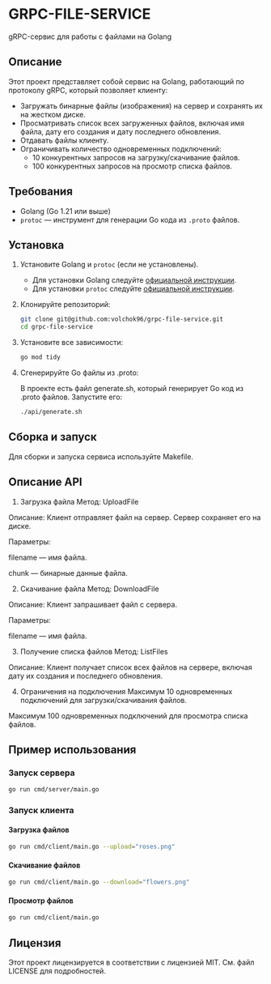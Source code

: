 # GRPC-FILE-SERVICE

gRPC-сервис для работы с файлами на Golang

## Описание
Этот проект представляет собой сервис на Golang, работающий по протоколу gRPC, который позволяет клиенту:
- Загружать бинарные файлы (изображения) на сервер и сохранять их на жестком диске.
- Просматривать список всех загруженных файлов, включая имя файла, дату его создания и дату последнего обновления.
- Отдавать файлы клиенту.
- Ограничивать количество одновременных подключений:
  - 10 конкурентных запросов на загрузку/скачивание файлов.
  - 100 конкурентных запросов на просмотр списка файлов.

## Требования
- Golang (Go 1.21 или выше)
- `protoc` — инструмент для генерации Go кода из `.proto` файлов.


## Установка
1. Установите Golang и `protoc` (если не установлены).  
   - Для установки Golang следуйте [официальной инструкции](https://golang.org/doc/install).  
   - Для установки `protoc` следуйте [официальной инструкции](https://grpc.io/docs/protoc-installation/).  

2. Клонируйте репозиторий:
    ```bash
   git clone git@github.com:volchok96/grpc-file-service.git
   cd grpc-file-service
   ```

3. Установите все зависимости:
    ```bash
    go mod tidy
    ```

4. Сгенерируйте Go файлы из .proto:

    В проекте есть файл generate.sh, который генерирует Go код из .proto файлов. Запустите его:

    ```bash
    ./api/generate.sh
    ```

## Сборка и запуск
Для сборки и запуска сервиса используйте Makefile.


## Описание API
1. Загрузка файла
Метод: UploadFile

Описание: Клиент отправляет файл на сервер. Сервер сохраняет его на диске.

Параметры:

filename — имя файла.

chunk — бинарные данные файла.

2. Скачивание файла
Метод: DownloadFile

Описание: Клиент запрашивает файл с сервера.

Параметры:

filename — имя файла.

3. Получение списка файлов
Метод: ListFiles

Описание: Клиент получает список всех файлов на сервере, включая дату их создания и последнего обновления.

4. Ограничения на подключения
Максимум 10 одновременных подключений для загрузки/скачивания файлов.

Максимум 100 одновременных подключений для просмотра списка файлов.

## Пример использования

### Запуск сервера

```bash
go run cmd/server/main.go 
```
### Запуск клиента

#### Загрузка файлов

```bash
go run cmd/client/main.go --upload="roses.png"
```

#### Скачивание файлов
```bash
go run cmd/client/main.go --download="flowers.png"
```

#### Просмотр файлов
```bash
go run cmd/client/main.go
```

## Лицензия
Этот проект лицензируется в соответствии с лицензией MIT. См. файл LICENSE для подробностей.
